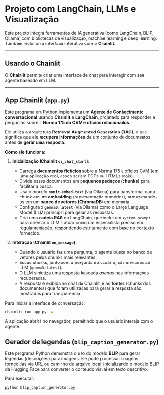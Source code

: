 # Projeto com LangChain, LLMs e Visualização

Este projeto integra ferramentas de IA generativa (como LangChain, BLIP, Ollama) com bibliotecas de visualização, machine learning e deep learning. Também inclui uma interface interativa com o **Chainlit**.

---

## Usando o Chainlit

O **Chainlit** permite criar uma interface de chat para interagir com seu agente baseado em LLM.

---

## App Chainlit (`app.py`)

Este programa em Python implementa um **Agente de Conhecimento conversacional** usando **Chainlit** e **LangChain**, projetado para responder a perguntas sobre a **Norma 175 da CVM e ofícios relacionados**.

Ele utiliza a arquitetura **Retrieval Augmented Generation (RAG)**, o que significa que ele **recupera informações** de um conjunto de documentos antes de **gerar uma resposta**.

**Como ele funciona:**

1.  **Inicialização (Chainlit `on_chat_start`):**
    * Carrega **documentos fictícios** sobre a Norma 175 e ofícios CVM (em uma aplicação real, esses seriam PDFs ou HTMLs reais).
    * Divide esses documentos em **pequenos pedaços (chunks)** para facilitar a busca.
    * Usa o modelo **`nomic-embed-text`** (via Ollama) para transformar cada chunk em um **embedding** (representação numérica), armazenando-os em um **banco de vetores (ChromaDB)** em memória.
    * Configura o **`gemma3:latest`** (via Ollama) como o Large Language Model (LLM) principal para gerar as respostas.
    * Cria uma **cadeia RAG** na LangChain, que inclui um `system prompt` para orientar o LLM a atuar como um especialista preciso em regulamentação, respondendo estritamente com base no contexto fornecido.

2.  **Interação (Chainlit `on_message`):**
    * Quando o usuário faz uma pergunta, o agente busca no banco de vetores pelos chunks mais relevantes.
    * Esses chunks, junto com a pergunta do usuário, são enviados ao LLM (`gemma3:latest`).
    * O LLM sintetiza uma resposta baseada *apenas* nas informações recuperadas.
    * A resposta é exibida no chat do Chainlit, e as **fontes** (chunks dos documentos) que foram utilizadas para gerar a resposta são mostradas para transparência.


Para iniciar a interface de conversação:

```bash
chainlit run app.py -w
```

A aplicação abrirá no navegador, permitindo que o usuário interaja com o agente.

## Gerador de legendas (`blip_caption_generator.py`)

Este programa Python demonstra o uso do modelo **BLIP** para gerar legendas (descrições) para imagens. Ele pode processar imagens fornecidas via URL ou caminho de arquivo local, inicializando o modelo BLIP da Hugging Face para converter o conteúdo visual em texto descritivo.


Para executar:

```bash
python blip_caption_generator.py
```
